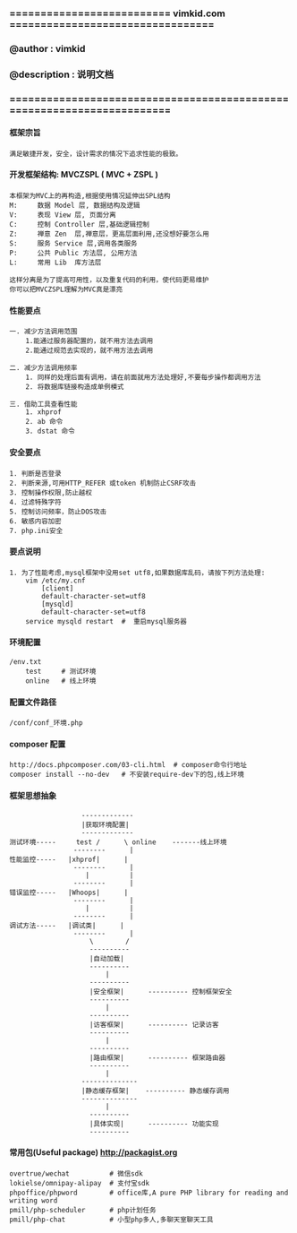 ### ========================== vimkid.com =================================
### @author      : vimkid  
### @description : 说明文档
### =======================================================================

#### 框架宗旨
    满足敏捷开发，安全，设计需求的情况下追求性能的极致。


#### 开发框架结构:  MVCZSPL ( MVC + ZSPL )
    本框架为MVC上的再构造,根据使用情况延伸出SPL结构
    M:     数据 Model 层, 数据结构及逻辑
    V:     表现 View 层, 页面分离
    C:     控制 Controller 层,基础逻辑控制
    Z:     禅意 Zen  层,禅意层，更高层面利用,还没想好要怎么用
    S:     服务 Service 层,调用各类服务
    P:     公共 Public 方法层, 公用方法
    L:     常用 Lib  库方法层

    这样分离是为了提高可用性，以及重复代码的利用，使代码更易维护
    你可以把MVCZSPL理解为MVC真是漂亮

#### 性能要点
    一. 减少方法调用范围
        1.能通过服务器配置的，就不用方法去调用
        2.能通过规范去实现的，就不用方法去调用

    二. 减少方法调用频率
        1. 同样的处理后面有调用，请在前面就用方法处理好,不要每步操作都调用方法
        2. 将数据库链接构造成单例模式

    三. 借助工具查看性能
        1. xhprof
        2. ab 命令
        3. dstat 命令

#### 安全要点
    1. 判断是否登录
    2. 判断来源,可用HTTP_REFER 或token 机制防止CSRF攻击
    3. 控制操作权限,防止越权
    4. 过滤特殊字符
    5. 控制访问频率，防止DOS攻击
    6. 敏感内容加密
    7. php.ini安全

#### 要点说明
    1. 为了性能考虑,mysql框架中没用set utf8,如果数据库乱码，请按下列方法处理:
        vim /etc/my.cnf
            [client]
            default-character-set=utf8
            [mysqld]
            default-character-set=utf8
        service mysqld restart  #  重启mysql服务器
            
            
        
#### 环境配置
    /env.txt
        test     # 测试环境
        online   # 线上环境

#### 配置文件路径
    /conf/conf_环境.php

#### composer 配置
    http://docs.phpcomposer.com/03-cli.html  # composer命令行地址
    composer install --no-dev   # 不安装require-dev下的包,线上环境

#### 框架思想抽象
                      -------------
                      |获取环境配置|
                      -------------
    测试环境-----     test /      \ online    -------线上环境
                    --------      |
    性能监控-----   |xhprof|      | 
                    --------      | 
                       |          |
                    --------      |
    错误监控-----   |Whoops|      |
                    --------      |
                       |          |
                    --------      |
    调试方法-----   |调试类|      |
                    --------      |
                        \        /
                        ----------
                        |自动加载|    
                        ----------
                            |
                        ----------
                        |安全框架|      ---------- 控制框架安全
                        ----------
                            |
                        ----------
                        |访客框架|      ---------- 记录访客
                        ----------
                            |
                        ----------
                        |路由框架|      ---------- 框架路由器
                        ----------
                            |
                      --------------
                      |静态缓存框架|    ---------- 静态缓存调用
                      --------------
                            |
                        ----------
                        |具体实现|      ---------- 功能实现
                        ----------

#### 常用包(Useful package) http://packagist.org
    overtrue/wechat          # 微信sdk
    lokielse/omnipay-alipay  # 支付宝sdk
    phpoffice/phpword        # office库,A pure PHP library for reading and writing word
    pmill/php-scheduler      # php计划任务
    pmill/php-chat           # 小型php多人,多聊天室聊天工具










    
